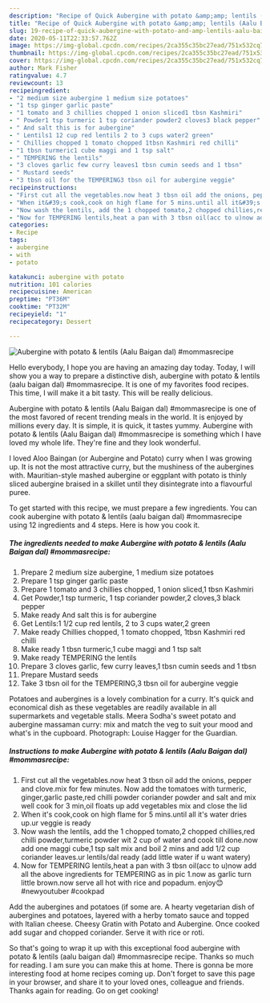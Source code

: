 ```yaml
---
description: "Recipe of Quick Aubergine with potato &amp;amp; lentils (Aalu Baigan dal) #mommasrecipe"
title: "Recipe of Quick Aubergine with potato &amp;amp; lentils (Aalu Baigan dal) #mommasrecipe"
slug: 19-recipe-of-quick-aubergine-with-potato-and-amp-lentils-aalu-baigan-dal-mommasrecipe
date: 2020-05-11T22:33:57.762Z
image: https://img-global.cpcdn.com/recipes/2ca355c35bc27ead/751x532cq70/aubergine-with-potato-lentils-aalu-baigan-dal-mommasrecipe-recipe-main-photo.jpg
thumbnail: https://img-global.cpcdn.com/recipes/2ca355c35bc27ead/751x532cq70/aubergine-with-potato-lentils-aalu-baigan-dal-mommasrecipe-recipe-main-photo.jpg
cover: https://img-global.cpcdn.com/recipes/2ca355c35bc27ead/751x532cq70/aubergine-with-potato-lentils-aalu-baigan-dal-mommasrecipe-recipe-main-photo.jpg
author: Mark Fisher
ratingvalue: 4.7
reviewcount: 13
recipeingredient:
- "2 medium size aubergine 1 medium size potatoes"
- "1 tsp ginger garlic paste"
- "1 tomato and 3 chillies chopped 1 onion sliced1 tbsn Kashmiri"
- " Powder1 tsp turmeric 1 tsp coriander powder2 cloves3 black pepper"
- " And salt this is for aubergine"
- " Lentils1 12 cup red lentils 2 to 3 cups water2 green"
- " Chillies chopped 1 tomato chopped 1tbsn Kashmiri red chilli"
- "1 tbsn turmeric1 cube maggi and 1 tsp salt"
- " TEMPERING the lentils"
- "3 cloves garlic few curry leaves1 tbsn cumin seeds and 1 tbsn"
- " Mustard seeds"
- "3 tbsn oil for the TEMPERING3 tbsn oil for aubergine veggie"
recipeinstructions:
- "First cut all the vegetables.now heat 3 tbsn oil add the onions, pepper and clove.mix for few minutes. Now add the tomatoes with turmeric, ginger,garlic paste,red chilli powder coriander powder and salt and mix well cook for 3 min,oil floats up add vegetables mix and close the lid"
- "When it&#39;s cook,cook on high flame for 5 mins.until all it&#39;s water dries up.ur veggie is ready"
- "Now wash the lentils, add the 1 chopped tomato,2 chopped chillies,red chilli powder,turmeric powder wit 2 cup of water and cook till done.now add one maggi cube,1 tsp salt mix and boil 2 mins and add 1/2 cup coriander leaves.ur lentils/dal ready (add little water if u want watery)"
- "Now for TEMPERING lentils,heat a pan with 3 tbsn oil(acc to u)now add all the above ingredients for TEMPERING as in pic 1.now as garlic turn little brown.now serve all hot with rice and popadum. enjoy😊 #newyoutuber #cookpad"
categories:
- Recipe
tags:
- aubergine
- with
- potato

katakunci: aubergine with potato 
nutrition: 101 calories
recipecuisine: American
preptime: "PT36M"
cooktime: "PT32M"
recipeyield: "1"
recipecategory: Dessert

---
```



![Aubergine with potato &amp; lentils (Aalu Baigan dal) #mommasrecipe](https://img-global.cpcdn.com/recipes/2ca355c35bc27ead/751x532cq70/aubergine-with-potato-lentils-aalu-baigan-dal-mommasrecipe-recipe-main-photo.jpg)

Hello everybody, I hope you are having an amazing day today. Today, I will show you a way to prepare a distinctive dish, aubergine with potato &amp; lentils (aalu baigan dal) #mommasrecipe. It is one of my favorites food recipes. This time, I will make it a bit tasty. This will be really delicious.

Aubergine with potato &amp; lentils (Aalu Baigan dal) #mommasrecipe is one of the most favored of recent trending meals in the world. It is enjoyed by millions every day. It is simple, it is quick, it tastes yummy. Aubergine with potato &amp; lentils (Aalu Baigan dal) #mommasrecipe is something which I have loved my whole life. They're fine and they look wonderful.

I loved Aloo Baingan (or Aubergine and Potato) curry when I was growing up. It is not the most attractive curry, but the mushiness of the aubergines with. Mauritian-style mashed aubergine or eggplant with potato is thinly sliced aubergine braised in a skillet until they disintegrate into a flavourful puree.


To get started with this recipe, we must prepare a few ingredients. You can cook aubergine with potato &amp; lentils (aalu baigan dal) #mommasrecipe using 12 ingredients and 4 steps. Here is how you cook it.

<!--inarticleads1-->

##### The ingredients needed to make Aubergine with potato &amp; lentils (Aalu Baigan dal) #mommasrecipe:

1. Prepare 2 medium size aubergine, 1 medium size potatoes
1. Prepare 1 tsp ginger garlic paste
1. Prepare 1 tomato and 3 chillies chopped, 1 onion sliced,1 tbsn Kashmiri
1. Get  Powder,1 tsp turmeric, 1 tsp coriander powder,2 cloves,3 black pepper
1. Make ready  And salt this is for aubergine
1. Get  Lentils:1 1/2 cup red lentils, 2 to 3 cups water,2 green
1. Make ready  Chillies chopped, 1 tomato chopped, 1tbsn Kashmiri red chilli
1. Make ready 1 tbsn turmeric,1 cube maggi and 1 tsp salt
1. Make ready  TEMPERING the lentils
1. Prepare 3 cloves garlic, few curry leaves,1 tbsn cumin seeds and 1 tbsn
1. Prepare  Mustard seeds
1. Take 3 tbsn oil for the TEMPERING,3 tbsn oil for aubergine veggie


Potatoes and aubergines is a lovely combination for a curry. It&#39;s quick and economical dish as these vegetables are readily available in all supermarkets and vegetable stalls. Meera Sodha&#39;s sweet potato and aubergine massaman curry: mix and match the veg to suit your mood and what&#39;s in the cupboard. Photograph: Louise Hagger for the Guardian. 

<!--inarticleads2-->

##### Instructions to make Aubergine with potato &amp; lentils (Aalu Baigan dal) #mommasrecipe:

1. First cut all the vegetables.now heat 3 tbsn oil add the onions, pepper and clove.mix for few minutes. Now add the tomatoes with turmeric, ginger,garlic paste,red chilli powder coriander powder and salt and mix well cook for 3 min,oil floats up add vegetables mix and close the lid
1. When it&#39;s cook,cook on high flame for 5 mins.until all it&#39;s water dries up.ur veggie is ready
1. Now wash the lentils, add the 1 chopped tomato,2 chopped chillies,red chilli powder,turmeric powder wit 2 cup of water and cook till done.now add one maggi cube,1 tsp salt mix and boil 2 mins and add 1/2 cup coriander leaves.ur lentils/dal ready (add little water if u want watery)
1. Now for TEMPERING lentils,heat a pan with 3 tbsn oil(acc to u)now add all the above ingredients for TEMPERING as in pic 1.now as garlic turn little brown.now serve all hot with rice and popadum. enjoy😊 #newyoutuber #cookpad


Add the aubergines and potatoes (if some are. A hearty vegetarian dish of aubergines and potatoes, layered with a herby tomato sauce and topped with Italian cheese. Cheesy Gratin with Potato and Aubergine. Once cooked add sugar and chopped coriander. Serve it with rice or roti. 

So that's going to wrap it up with this exceptional food aubergine with potato &amp; lentils (aalu baigan dal) #mommasrecipe recipe. Thanks so much for reading. I am sure you can make this at home. There is gonna be more interesting food at home recipes coming up. Don't forget to save this page in your browser, and share it to your loved ones, colleague and friends. Thanks again for reading. Go on get cooking!
